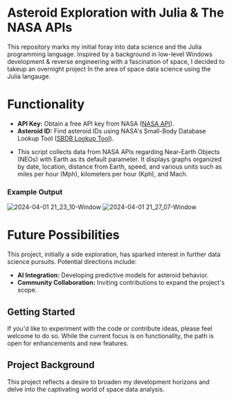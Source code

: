 # Asteroid Exploration with Julia & The NASA APIs

This repository marks my initial foray into data science and the Julia programming language. Inspired by a background in low-level Windows development & reverse engineering with a fascination of space, I decided to takeup an overnight project In the area of space data science using the Julia langauge. 

# Functionality

- **API Key:** Obtain a free API key from NASA ([NASA API](https://api.nasa.gov/)).
- **Asteroid ID:** Find asteroid IDs using NASA's Small-Body Database Lookup Tool ([SBDB Lookup Tool](https://ssd.jpl.nasa.gov/tools/sbdb_lookup.html)).

* This script collects data from NASA APIs regarding Near-Earth Objects (NEOs) with Earth as its default parameter. It displays graphs organized by date, location, distance from Earth, speed, and various units such as miles per hour (Mph), kilometers per hour (Kph), and Mach.


### Example Output
![2024-04-01 21_23_10-Window](https://github.com/WHots/HomeNEO/assets/56490828/71a38571-f114-46b6-bd11-2a7d029e2db3)
![2024-04-01 21_27_07-Window](https://github.com/WHots/HomeNEO/assets/56490828/aa6260d8-7998-4c4c-9541-cfe20ce75f47)


# Future Possibilities

This project, initially a side exploration, has sparked interest in further data science pursuits. Potential directions include:

- **AI Integration:** Developing predictive models for asteroid behavior.
- **Community Collaboration:** Inviting contributions to expand the project's scope.

## Getting Started

If you'd like to experiment with the code or contribute ideas, please feel welcome to do so. While the current focus is on functionality, the path is open for enhancements and new features.

## Project Background

This project reflects a desire to broaden my development horizons and delve into the captivating world of space data analysis.
